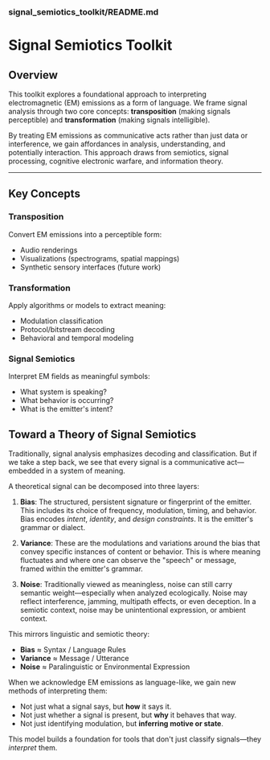 ### signal_semiotics_toolkit/README.md

# Signal Semiotics Toolkit

## Overview

This toolkit explores a foundational approach to interpreting electromagnetic (EM) emissions as a form of language.
We frame signal analysis through two core concepts: **transposition** (making signals perceptible) and
**transformation** (making signals intelligible).

By treating EM emissions as communicative acts rather than just data or interference, we gain affordances in analysis,
understanding, and potentially interaction. This approach draws from semiotics, signal processing, cognitive electronic
warfare, and information theory.

---

## Key Concepts

### Transposition
Convert EM emissions into a perceptible form:
- Audio renderings
- Visualizations (spectrograms, spatial mappings)
- Synthetic sensory interfaces (future work)

### Transformation
Apply algorithms or models to extract meaning:
- Modulation classification
- Protocol/bitstream decoding
- Behavioral and temporal modeling

### Signal Semiotics
Interpret EM fields as meaningful symbols:
- What system is speaking?
- What behavior is occurring?
- What is the emitter's intent?

## Toward a Theory of Signal Semiotics

Traditionally, signal analysis emphasizes decoding and classification. But if we take a step back, we see that every signal is a communicative act—embedded in a system of meaning.

A theoretical signal can be decomposed into three layers:

1. **Bias**: The structured, persistent signature or fingerprint of the emitter. This includes its choice of frequency, modulation, timing, and behavior. Bias encodes *intent*, *identity*, and *design constraints*. It is the emitter's grammar or dialect.

2. **Variance**: These are the modulations and variations around the bias that convey specific instances of content or behavior. This is where meaning fluctuates and where one can observe the "speech" or message, framed within the emitter's grammar.

3. **Noise**: Traditionally viewed as meaningless, noise can still carry semantic weight—especially when analyzed ecologically. Noise may reflect interference, jamming, multipath effects, or even deception. In a semiotic context, noise may be unintentional expression, or ambient context.

This mirrors linguistic and semiotic theory:
- **Bias** ≈ Syntax / Language Rules
- **Variance** ≈ Message / Utterance
- **Noise** ≈ Paralinguistic or Environmental Expression

When we acknowledge EM emissions as language-like, we gain new methods of interpreting them:
- Not just what a signal says, but **how** it says it.
- Not just whether a signal is present, but **why** it behaves that way.
- Not just identifying modulation, but **inferring motive or state**.

This model builds a foundation for tools that don't just classify signals—they *interpret* them.
